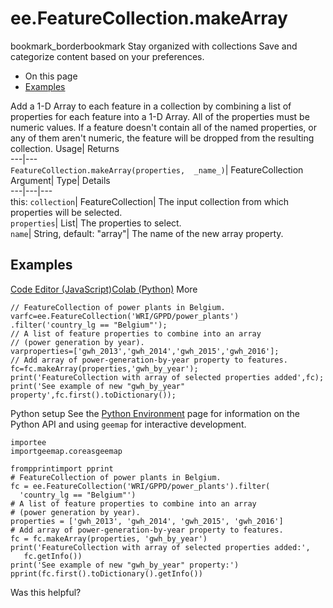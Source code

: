  
#  ee.FeatureCollection.makeArray 
bookmark_borderbookmark Stay organized with collections  Save and categorize content based on your preferences.
  * On this page
  * [Examples](https://developers.google.com/earth-engine/apidocs/ee-featurecollection-makearray#examples)


Add a 1-D Array to each feature in a collection by combining a list of properties for each feature into a 1-D Array. All of the properties must be numeric values. If a feature doesn't contain all of the named properties, or any of them aren't numeric, the feature will be dropped from the resulting collection. 
Usage| Returns  
---|---  
`FeatureCollection.makeArray(properties,  _name_)`| FeatureCollection  
Argument| Type| Details  
---|---|---  
this: `collection`| FeatureCollection| The input collection from which properties will be selected.  
`properties`| List| The properties to select.  
`name`| String, default: "array"| The name of the new array property.  
## Examples
[Code Editor (JavaScript)](https://developers.google.com/earth-engine/apidocs/ee-featurecollection-makearray#code-editor-javascript-sample)[Colab (Python)](https://developers.google.com/earth-engine/apidocs/ee-featurecollection-makearray#colab-python-sample) More
```
// FeatureCollection of power plants in Belgium.
varfc=ee.FeatureCollection('WRI/GPPD/power_plants')
.filter('country_lg == "Belgium"');
// A list of feature properties to combine into an array
// (power generation by year).
varproperties=['gwh_2013','gwh_2014','gwh_2015','gwh_2016'];
// Add array of power-generation-by-year property to features.
fc=fc.makeArray(properties,'gwh_by_year');
print('FeatureCollection with array of selected properties added',fc);
print('See example of new "gwh_by_year" property',fc.first().toDictionary());
```
Python setup
See the [ Python Environment](https://developers.google.com/earth-engine/guides/python_install) page for information on the Python API and using `geemap` for interactive development.
```
importee
importgeemap.coreasgeemap
```
```
frompprintimport pprint
# FeatureCollection of power plants in Belgium.
fc = ee.FeatureCollection('WRI/GPPD/power_plants').filter(
  'country_lg == "Belgium"')
# A list of feature properties to combine into an array
# (power generation by year).
properties = ['gwh_2013', 'gwh_2014', 'gwh_2015', 'gwh_2016']
# Add array of power-generation-by-year property to features.
fc = fc.makeArray(properties, 'gwh_by_year')
print('FeatureCollection with array of selected properties added:',
   fc.getInfo())
print('See example of new "gwh_by_year" property:')
pprint(fc.first().toDictionary().getInfo())
```

Was this helpful?
